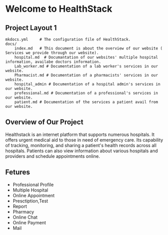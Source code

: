 # Welcome to HealthStack

## Project Layout 1

    mkdocs.yml     # The configuration file of HealthStack.
    docs/
        index.md   # This document is about the overview of our website ( Services we provide through our website).
        hospital.md  # Documantation of our websites' multiple hospital information, availabe doctors information.
        Lab_worker.md # Documentation of a lab worker's services in our website.
        Pharmacist.md # Documentation of a pharmacists' services in our website.
        hospital_admin # Documentation of a hospital admin's services in our website.
        professional.md # Documentation of a professional's services in our website.
        patient.md # Documentation of the services a patient avail from our website.

## Overview of Our Project

Healthstack is an internet platform that supports numerous hospitals. It offers urgent medical aid to those in need of emergency care. Its capability of tracking, monitoring, and sharing a patient's health records across all hospitals. Patients can also view information about various hospitals and providers and schedule appointments online.

## Fetures

- Professional Profile
- Multiple Hospital
- Online Appointment
- Presctiption,Test
- Report
- Pharmacy
- Online Chat
- Online Payment
- Mail
